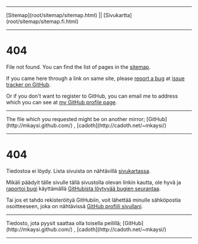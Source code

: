 <!DOCTYPE html>
<html>
<head>
<meta charset="UTF-8" />
<meta name="description" content="404 error / 404-virhe" />
<meta name="keywords" content="404,error,page,not,found,sivua,ei,löydy" />
<meta name="author" content="Mika Suomalainen" />
<link rel="canonical" href="http://mkaysi.github.com/404.html">
<title>404: File not found / Tiedostoa ei löydy</title>
<link rel="stylesheet" type="text/css" href="root/tyyli.css" />
</head>
<body>
<hr/>
[Sitemap](root/sitemap/sitemap.html) || [Sivukartta](root/sitemap/sitemap.fi.html)
<hr/>

# 404

File not found. You can find the list of pages in the [sitemap].

If you came here through a link on same site, please [report a bug] at [issue tracker on GitHub]. 

Or if you don't want to register to GitHub, you can email me to address which you can see at [my GitHub profile page].

[sitemap]:root/sitemap/sitemap.html
[report a bug]:https://github.com/Mkaysi/mkaysi.github.com/issues/new
[issue tracker on GitHub]:https://github.com/Mkaysi/mkaysi.github.com/issues/
[my GitHub profile page]:https://github.com/Mkaysi

<hr/>
The file which you requested might be on another mirror; [GitHub](http://mkaysi.github.com/) , [cadoth](http://cadoth.net/~mkaysi/)
<hr/>

# 404

Tiedostoa ei löydy. Lista sivuista on nähtävillä [sivukartassa].

Mikäli päädyit tälle sivulle tällä sivustolla olevan linkin kautta, ole hyvä ja [raportoi bugi] käyttämällä [GitHubista löytyvää bugien seurantaa].

Tai jos et tahdo rekisteröityä GitHubiin, voit lähettää minulle sähköpostia osoitteeseen, joka on nähtävissä [GitHub profiili sivullani].

[sivukartassa]:root/sitemap/sitemap.fi.html
[raportoi bugi]:https://github.com/Mkaysi/mkaysi.github.com/issues/
[GitHubista löytyvää bugien seurantaa]:https://github.com/Mkaysi/mkaysi.github.com/issues/
[GitHub profiili sivullani]:https://github.com/Mkaysi

<hr/>
Tiedosto, jota pyysit saattaa olla toisella peilillä; [GitHub](http://mkaysi.github.com/) , [cadoth](http://cadoth.net/~mkaysi/)
<hr/>
</body>
</html>
<meta http-equiv="X-UA-Compatible" content="chrome=1">
<html>
<body>
  <script type="text/javascript" 
   src="http://ajax.googleapis.com/ajax/libs/chrome-frame/1/CFInstall.min.js"></script>

  <style>
   /* 
    CSS rules to use for styling the overlay:
      .chromeFrameOverlayContent
      .chromeFrameOverlayContent iframe
      .chromeFrameOverlayCloseBar
      .chromeFrameOverlayUnderlay
   */
  </style> 

  <script>
   // You may want to place these lines inside an onload handler
   CFInstall.check({
     mode: "overlay",
     url: "https://www.google.com/intl/en/chrome/business/browser/chromeframe.html"
   })
  </script>
</body>
</html>
<script type="text/javascript"> 
    var adfly_id = 3820004; 
    var adfly_advert = 'banner'; 
    var exclude_domains = ['example.com', 'example.org', 'cadoth.net', 'mkaysi.github.com', 'mkaysi.github.io']; 
</script> 
<script src="http://cdn.adf.ly/js/link-converter.js"></script>
</html>
<script type="text/javascript">

  var _gaq = _gaq || [];
  _gaq.push(['_setAccount', 'UA-40171169-1']);
  _gaq.push(['_trackPageview']);

  (function() {
    var ga = document.createElement('script'); ga.type = 'text/javascript'; ga.async = true;
    ga.src = ('https:' == document.location.protocol ? 'https://ssl' : 'http://www') + '.google-analytics.com/ga.js';
    var s = document.getElementsByTagName('script')[0]; s.parentNode.insertBefore(ga, s);
  })();

</script>
